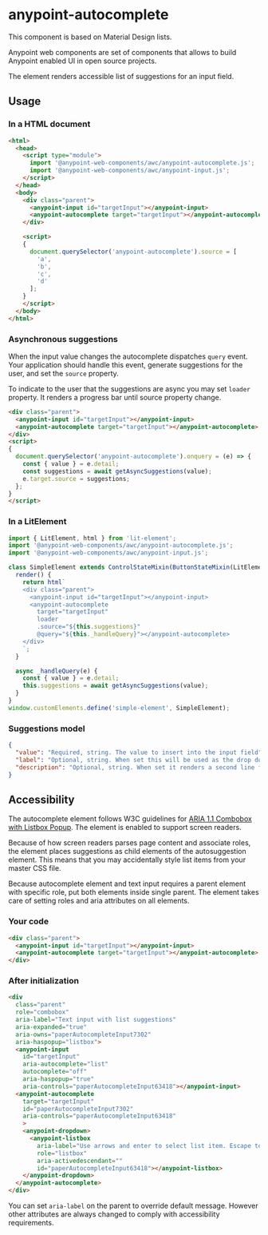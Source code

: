 # anypoint-autocomplete

This component is based on Material Design lists.

Anypoint web components are set of components that allows to build Anypoint enabled UI in open source projects.

The element renders accessible list of suggestions for an input field.

## Usage

### In a HTML document

```html
<html>
  <head>
    <script type="module">
      import '@anypoint-web-components/awc/anypoint-autocomplete.js';
      import '@anypoint-web-components/awc/anypoint-input.js';
    </script>
  </head>
  <body>
    <div class="parent">
      <anypoint-input id="targetInput"></anypoint-input>
      <anypoint-autocomplete target="targetInput"></anypoint-autocomplete>
    </div>

    <script>
    {
      document.querySelector('anypoint-autocomplete').source = [
        'a',
        'b',
        'c',
        'd'
      ];
    }
    </script>
  </body>
</html>
```

### Asynchronous suggestions

When the input value changes the autocomplete dispatches `query` event. Your application should handle this event, generate suggestions for the user, and set the `source` property.

To indicate to the user that the suggestions are async you may set `loader` property. It renders a progress bar until source property change.

```html
<div class="parent">
  <anypoint-input id="targetInput"></anypoint-input>
  <anypoint-autocomplete target="targetInput"></anypoint-autocomplete>
</div>
<script>
{
  document.querySelector('anypoint-autocomplete').onquery = (e) => {
    const { value } = e.detail;
    const suggestions = await getAsyncSuggestions(value);
    e.target.source = suggestions;
  };
}
</script>
```

### In a LitElement

```js
import { LitElement, html } from 'lit-element';
import '@anypoint-web-components/awc/anypoint-autocomplete.js';
import '@anypoint-web-components/awc/anypoint-input.js';

class SimpleElement extends ControlStateMixin(ButtonStateMixin(LitElement)) {
  render() {
    return html`
    <div class="parent">
      <anypoint-input id="targetInput"></anypoint-input>
      <anypoint-autocomplete
        target="targetInput"
        loader
        .source="${this.suggestions}"
        @query="${this._handleQuery}"></anypoint-autocomplete>
    </div>
    `;
  }

  async _handleQuery(e) {
    const { value } = e.detail;
    this.suggestions = await getAsyncSuggestions(value);
  }
}
window.customElements.define('simple-element', SimpleElement);
```

### Suggestions model

```json
{
  "value": "Required, string. The value to insert into the input field",
  "label": "Optional, string. When set this will be used as the drop down list label",
  "description": "Optional, string. When set it renders a second line for the suggestion with help message. Keep it short!"
}
```

## Accessibility

The autocomplete element follows W3C guidelines for [ARIA 1.1 Combobox with Listbox Popup](https://www.w3.org/TR/wai-aria-practices/examples/combobox/aria1.1pattern/listbox-combo.html). The element is enabled to support screen readers.

Because of how screen readers parses page content and associate roles, the element places suggestions as child elements of the autosuggestion element. This means that you may accidentally style list items from your master CSS file.

Because autocomplete element and text input requires a parent element with specific role, put both elements inside single parent. The element takes care of setting roles and aria attributes on all elements.

### Your code

```html
<div class="parent">
  <anypoint-input id="targetInput"></anypoint-input>
  <anypoint-autocomplete target="targetInput"></anypoint-autocomplete>
</div>
```

### After initialization

```html
<div
  class="parent"
  role="combobox"
  aria-label="Text input with list suggestions"
  aria-expanded="true"
  aria-owns="paperAutocompleteInput7302"
  aria-haspopup="listbox">
  <anypoint-input
    id="targetInput"
    aria-autocomplete="list"
    autocomplete="off"
    aria-haspopup="true"
    aria-controls="paperAutocompleteInput63418"></anypoint-input>
  <anypoint-autocomplete
    target="targetInput"
    id="paperAutocompleteInput7302"
    aria-controls="paperAutocompleteInput63418"
    >
    <anypoint-dropdown>
      <anypoint-listbox
        aria-label="Use arrows and enter to select list item. Escape to close the list."
        role="listbox"
        aria-activedescendant=""
        id="paperAutocompleteInput63418"></anypoint-listbox>
    </anypoint-dropdown>
  </anypoint-autocomplete>
</div>
```

You can set `aria-label` on the parent to override default message. However other attributes are always changed to comply with accessibility requirements.
